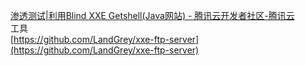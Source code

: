 [渗透测试|利用Blind XXE Getshell(Java网站) - 腾讯云开发者社区-腾讯云](https://cloud.tencent.com/developer/article/1937079)<br />工具<br />[https://github.com/LandGrey/xxe-ftp-server](https://github.com/LandGrey/xxe-ftp-server)

